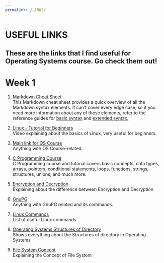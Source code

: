```yaml
---
permalink: /LINKS/
---
```


# USEFUL LINKS
These are the links that I find useful for Operating Systems course. Go check them out!
---
# Week 1
1. [Markdown Cheat Sheet](https://www.markdownguide.org/cheat-sheet/)<br>
This Markdown cheat sheet provides a quick overview of all the Markdown syntax elements. It can’t cover every edge case, so if you need more information about any of these elements, refer to the reference guides for [basic syntax](https://www.markdownguide.org/basic-syntax) and [extended syntax.](https://www.markdownguide.org/extended-syntax)

2. [Linux - Tutorial for Beginners](https://www.youtube.com/watch?v=BMGixkvJ-6w)<br>
Video explaining about the basics of Linux, very useful for beginners.

3. [Main link for OS Course](https://os.vlsm.org/)<br>
Anything with OS Course-related.

4. [C Programming Course](https://www.sololearn.com/learning/1089)<br>
C Programming course and tutorial covers basic concepts, data types, arrays, pointers, conditional statements, loops, functions, strings, structures, unions, and much more.

5. [Encryption and Decryption](https://www.geeksforgeeks.org/difference-between-encryption-and-decryption/)<br>
Explaining about the difference between Encryption and Decryption

6. [GnuPG](https://gnupg.org/documentation/manpage.html)<br>
Anything with GnuPG related and its commands.

7. [Linux Commands](https://www.tutorialspoint.com/unix_commands/index.htm)<br>
List of useful Linux commands.

8. [Operating Systems Structures of Directory](https://tutorialspoint.dev/computer-science/operating-systems/operating-system-structures-of-directory)<br>
Shows everything about the Structures of directory in Operating Systems

9. [File System Concept](https://www.youtube.com/watch?v=mzUyMy7Ihk0)<br>
Explaining the Concept of File System
